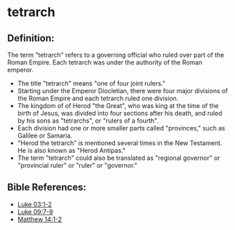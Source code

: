 # tetrarch #

## Definition: ##

The term  "tetrarch" refers to a governing official who ruled over part of the Roman Empire. Each tetrarch was under the authority of the Roman emperor.

* The title "tetrarch" means "one of four joint rulers."
* Starting under the Emperor Diocletian, there were four major divisions of the Roman Empire and each tetrarch ruled one division.
* The kingdom of of Herod "the Great", who was king at the time of the birth of Jesus, was divided into four sections after his death, and ruled by his sons as "tetrarchs", or "rulers of a fourth".
* Each division had one or more smaller parts called "provinces," such as Galilee or Samaria.
* "Herod the tetrarch" is mentioned several times in the New Testament. He is also known as "Herod Antipas."
* The term "tetrarch" could also be translated as "regional governor" or "provincial ruler" or "ruler" or "governor."



## Bible References: ##

* [Luke 03:1-2](en/tn/luk/help/03/01)
* [Luke 09:7-9](en/tn/luk/help/09/07)
* [Matthew 14:1-2](en/tn/mat/help/14/01)